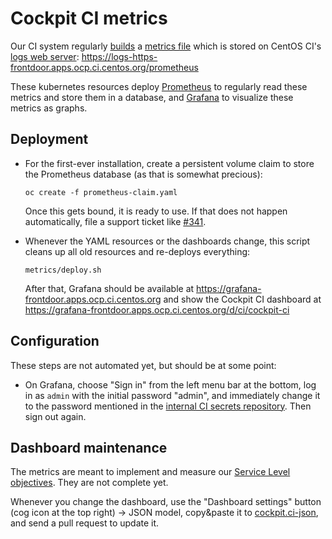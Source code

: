 # Cockpit CI metrics

Our CI system regularly [builds](https://github.com/cockpit-project/bots/blob/main/prometheus-stats) a [metrics file](https://prometheus.io/docs/instrumenting/exposition_formats/) which is stored on CentOS CI's [logs web server](../sink/sink-centosci.yaml): https://logs-https-frontdoor.apps.ocp.ci.centos.org/prometheus

These kubernetes resources deploy [Prometheus](https://prometheus.io/) to
regularly read these metrics and store them in a database, and [Grafana](https://grafana.com/) to visualize these metrics as graphs.

## Deployment

 - For the first-ever installation, create a persistent volume claim to store
   the Prometheus database (as that is somewhat precious):

       oc create -f prometheus-claim.yaml

   Once this gets bound, it is ready to use. If that does not happen
   automatically, file a support ticket like [#341](https://pagure.io/centos-infra/issue/341).

 - Whenever the YAML resources or the dashboards change, this script cleans up all old resources and re-deploys everything:

       metrics/deploy.sh

   After that, Grafana should be available at https://grafana-frontdoor.apps.ocp.ci.centos.org and show the Cockpit CI dashboard at https://grafana-frontdoor.apps.ocp.ci.centos.org/d/ci/cockpit-ci

## Configuration

These steps are not automated yet, but should be at some point:

 - On Grafana, choose "Sign in" from the left menu bar at the bottom, log in as `admin` with the initial password "admin", and immediately change it to the password mentioned in the [internal CI secrets repository](https://gitlab.cee.redhat.com/front-door-ci-wranglers/ci-secrets/-/blob/master/cockpituous.txt). Then sign out again.

## Dashboard maintenance

The metrics are meant to implement and measure our [Service Level objectives](https://github.com/cockpit-project/cockpit/wiki/DevelopmentPrinciples#our-testsci-error-budget). They are not complete yet.

Whenever you change the dashboard, use the "Dashboard settings" button (cog
icon at the top right) → JSON model, copy&paste it to
[cockpit.ci-json](./cockpit-ci.json), and send a pull request to update it.
